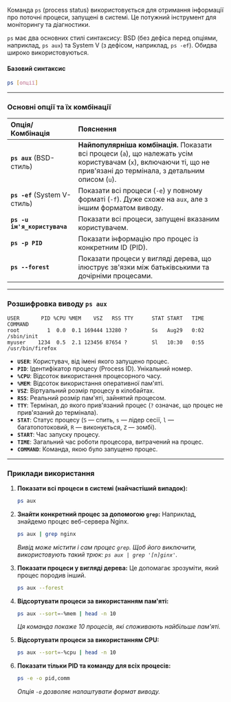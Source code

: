 Команда `ps` (process status) використовується для отримання інформації про поточні процеси, запущені в системі. Це потужний інструмент для моніторингу та діагностики.

`ps` має два основних стилі синтаксису: BSD (без дефіса перед опціями, наприклад, `ps aux`) та System V (з дефісом, наприклад, `ps -ef`). Обидва широко використовуються.

#### **Базовий синтаксис**

```bash
ps [опції]
```

--- 

### **Основні опції та їх комбінації**

| Опція/Комбінація | Пояснення |
| :--- | :--- |
| **`ps aux`** (BSD-стиль) | **Найпопулярніша комбінація.** Показати всі процеси (`a`), що належать усім користувачам (`x`), включаючи ті, що не прив'язані до термінала, з детальним описом (`u`). |
| **`ps -ef`** (System V-стиль) | Показати всі процеси (`-e`) у повному форматі (`-f`). Дуже схоже на `aux`, але з іншим форматом виводу. |
| **`ps -u ім'я_користувача`** | Показати всі процеси, запущені вказаним користувачем. |
| **`ps -p PID`** | Показати інформацію про процес із конкретним ID (PID). |
| **`ps --forest`** | Показати процеси у вигляді дерева, що ілюструє зв'язки між батьківськими та дочірніми процесами. |

--- 

### **Розшифровка виводу `ps aux`**

```
USER       PID %CPU %MEM    VSZ   RSS TTY      STAT START   TIME COMMAND
root         1  0.0  0.1 169444 13280 ?        Ss   Aug29   0:02 /sbin/init
myuser    1234  0.5  2.1 123456 87654 ?        Sl   10:30   0:55 /usr/bin/firefox
```

*   **`USER`**: Користувач, від імені якого запущено процес.
*   **`PID`**: Ідентифікатор процесу (Process ID). Унікальний номер.
*   **`%CPU`**: Відсоток використання процесорного часу.
*   **`%MEM`**: Відсоток використання оперативної пам'яті.
*   **`VSZ`**: Віртуальний розмір процесу в кілобайтах.
*   **`RSS`**: Реальний розмір пам'яті, зайнятий процесом.
*   **`TTY`**: Термінал, до якого прив'язаний процес (`?` означає, що процес не прив'язаний до термінала).
*   **`STAT`**: Статус процесу (`S` — спить, `s` — лідер сесії, `l` — багатопотоковий, `R` — виконується, `Z` — зомбі).
*   **`START`**: Час запуску процесу.
*   **`TIME`**: Загальний час роботи процесора, витрачений на процес.
*   **`COMMAND`**: Команда, якою було запущено процес.

--- 

### **Приклади використання**

1.  **Показати всі процеси в системі (найчастіший випадок):**
    ```bash
    ps aux
    ```

2.  **Знайти конкретний процес за допомогою `grep`:**
    Наприклад, знайдемо процес веб-сервера Nginx.
    ```bash
    ps aux | grep nginx
    ```
    *Вивід може містити і сам процес `grep`. Щоб його виключити, використовують такий трюк: `ps aux | grep '[n]ginx'`.*

3.  **Показати процеси у вигляді дерева:**
    Це допомагає зрозуміти, який процес породив інший.
    ```bash
    ps aux --forest
    ```

4.  **Відсортувати процеси за використанням пам'яті:**
    ```bash
    ps aux --sort=-%mem | head -n 10
    ```
    *Ця команда покаже 10 процесів, які споживають найбільше пам'яті.*

5.  **Відсортувати процеси за використанням CPU:**
    ```bash
    ps aux --sort=-%cpu | head -n 10
    ```

6.  **Показати тільки PID та команду для всіх процесів:**
    ```bash
    ps -e -o pid,comm
    ```
    *Опція `-o` дозволяє налаштувати формат виводу.*
